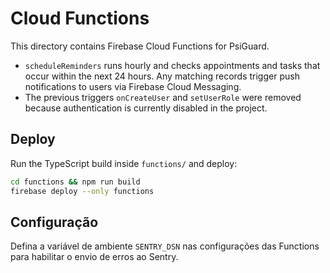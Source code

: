 # Cloud Functions

This directory contains Firebase Cloud Functions for PsiGuard.

- `scheduleReminders` runs hourly and checks appointments and tasks that occur within the next 24 hours. Any matching records trigger push notifications to users via Firebase Cloud Messaging.
- The previous triggers `onCreateUser` and `setUserRole` were removed because authentication is currently disabled in the project.

## Deploy

Run the TypeScript build inside `functions/` and deploy:

```bash
cd functions && npm run build
firebase deploy --only functions
```

## Configuração

Defina a variável de ambiente `SENTRY_DSN` nas configurações das Functions para habilitar o envio de erros ao Sentry.
